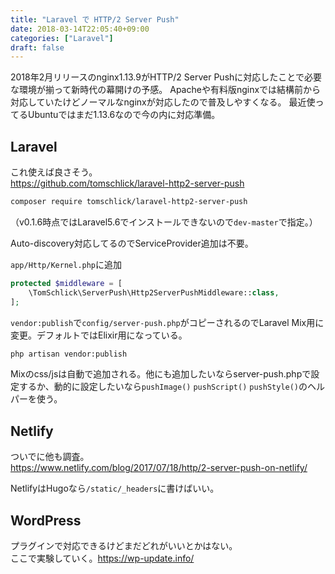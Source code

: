 ```yaml
---
title: "Laravel で HTTP/2 Server Push"
date: 2018-03-14T22:05:40+09:00
categories: ["Laravel"]
draft: false
---
```


2018年2月リリースのnginx1.13.9がHTTP/2 Server Pushに対応したことで必要な環境が揃って新時代の幕開けの予感。
Apacheや有料版nginxでは結構前から対応していたけどノーマルなnginxが対応したので普及しやすくなる。
最近使ってるUbuntuではまだ1.13.6なので今の内に対応準備。

## Laravel
これ使えば良さそう。  
https://github.com/tomschlick/laravel-http2-server-push

```bash
composer require tomschlick/laravel-http2-server-push
```

（v0.1.6時点ではLaravel5.6でインストールできないので`dev-master`で指定。）

Auto-discovery対応してるのでServiceProvider追加は不要。

`app/Http/Kernel.php`に追加

```php
protected $middleware = [
    \TomSchlick\ServerPush\Http2ServerPushMiddleware::class,
];
```

`vendor:publish`で`config/server-push.php`がコピーされるのでLaravel Mix用に変更。デフォルトではElixir用になっている。
```bash
php artisan vendor:publish
```

Mixのcss/jsは自動で追加される。他にも追加したいならserver-push.phpで設定するか、動的に設定したいなら`pushImage()` `pushScript()` `pushStyle()`のヘルパーを使う。

## Netlify
ついでに他も調査。  
https://www.netlify.com/blog/2017/07/18/http/2-server-push-on-netlify/

NetlifyはHugoなら`/static/_headers`に書けばいい。

## WordPress
プラグインで対応できるけどまだどれがいいとかはない。  
ここで実験していく。https://wp-update.info/
